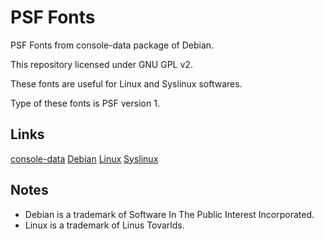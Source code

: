 # PSF Fonts

PSF Fonts from console-data package of Debian.

This repository licensed under GNU GPL v2.

These fonts are useful for Linux and Syslinux softwares.

Type of these fonts is PSF version 1.

## Links

[console-data](https://packages.debian.org/sid/console-data)
[Debian](https://www.debian.org/)
[Linux](https://www.kernel.org/)
[Syslinux](https://syslinux.org)

## Notes

* Debian is a trademark of Software In The Public Interest Incorporated.
* Linux is a trademark of Linus Tovarlds.
